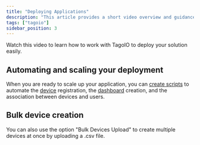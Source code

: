 ```yaml
---
title: "Deploying Applications"
description: "This article provides a short video overview and guidance for deploying applications with TagoIO, including automating device registration and dashboard creation and creating multiple devices via CSV upload."
tags: ["tagoio"]
sidebar_position: 3
---
```

Watch this video to learn how to work with TagoIO to deploy your solution easily.

<!-- Image placeholder removed for build -->

## Automating and scaling your deployment
When you are ready to scale up your application, you can [create scripts](analysis/analysis-overview) to automate the [device](/tagoio/devices/devices) registration, the [dashboard](/tagoio/dashboards/creating-dashboard-tabs) creation, and the association between devices and users.

## Bulk device creation
You can also use the option "Bulk Devices Upload" to create multiple devices at once by uploading a .csv file.